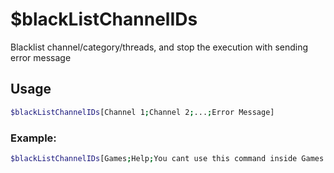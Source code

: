 # $blackListChannelIDs

Blacklist channel/category/threads, and stop the execution with sending error message

## Usage

```bash
$blackListChannelIDs[Channel 1;Channel 2;...;Error Message]
```

### Example:
```bash
$blackListChannelIDs[Games;Help;You cant use this command inside Games or Help Channel.]
```